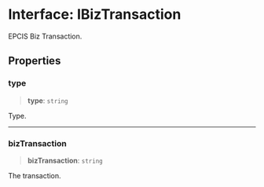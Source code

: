 # Interface: IBizTransaction

EPCIS Biz Transaction.

## Properties

### type

> **type**: `string`

Type.

***

### bizTransaction

> **bizTransaction**: `string`

The transaction.

